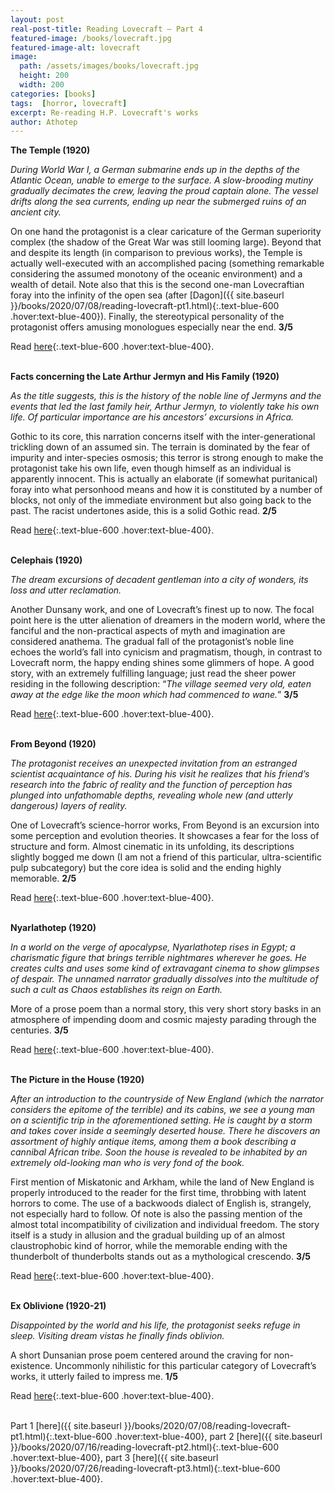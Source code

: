 ```yaml
---
layout: post
real-post-title: Reading Lovecraft – Part 4
featured-image: /books/lovecraft.jpg
featured-image-alt: lovecraft
image:
  path: /assets/images/books/lovecraft.jpg
  height: 200
  width: 200
categories: [books]
tags:  [horror, lovecraft]
excerpt: Re-reading H.P. Lovecraft's works
author: Athotep
---
```


**The Temple (1920)**

*During World War I, a German submarine ends up in the depths of the Atlantic Ocean, unable to emerge to the surface. A slow-brooding mutiny gradually decimates the crew, leaving the proud captain alone. The vessel drifts along the sea currents, ending up near the submerged ruins of an ancient city.*

On one hand the protagonist is a clear caricature of the German superiority complex (the shadow of the Great War was still looming large). Beyond that and despite its length (in comparison to previous works), the Temple is actually well-executed with an accomplished pacing (something remarkable considering the assumed monotony of the oceanic environment) and a wealth of detail. Note also that this is the second one-man Lovecraftian foray into the infinity of the open sea (after [Dagon]({{ site.baseurl }}/books/2020/07/08/reading-lovecraft-pt1.html){:.text-blue-600 .hover:text-blue-400}). Finally, the stereotypical personality of the protagonist offers amusing monologues especially near the end. **3/5**

Read [here](https://www.hplovecraft.com/writings/texts/fiction/te.aspx){:.text-blue-600 .hover:text-blue-400}.  
<br>

**Facts concerning the Late Arthur Jermyn and His Family (1920)**

*As the title suggests, this is the history of the noble line of Jermyns and the events that led the last family heir, Arthur Jermyn, to violently take his own life. Of particular importance are his ancestors’ excursions in Africa.*

Gothic to its core, this narration concerns itself with the inter-generational trickling down of an assumed sin. The terrain is dominated by the fear of impurity and inter-species osmosis; this terror is strong enough to make the protagonist take his own life, even though himself as an individual is apparently innocent. This is actually an elaborate (if somewhat puritanical) foray into what personhood means and how it is constituted by a number of blocks, not only of the immediate environment but also going back to the past. The racist undertones aside, this is a solid Gothic read. **2/5**

Read [here](https://www.hplovecraft.com/writings/texts/fiction/faj.aspx){:.text-blue-600 .hover:text-blue-400}.  
<br>

**Celephais (1920)**

*The dream excursions of decadent gentleman into a city of wonders, its loss and utter reclamation.*

Another Dunsany work, and one of Lovecraft’s finest up to now. The focal point here is the utter alienation of dreamers in the modern world, where the fanciful and the non-practical aspects of myth and imagination are considered anathema. The gradual fall of the protagonist’s noble line echoes the world’s fall into cynicism and pragmatism, though, in contrast to Lovecraft norm, the happy ending shines some glimmers of hope. A good story, with an extremely fulfilling language; just read the sheer power residing in the following description: “*The village seemed very old, eaten away at the edge like the moon which had commenced to wane.*” **3/5**

Read [here](https://www.hplovecraft.com/writings/texts/fiction/c.aspx){:.text-blue-600 .hover:text-blue-400}.  
<br>

**From Beyond (1920)**

*The protagonist receives an unexpected invitation from an estranged scientist acquaintance of his. During his visit he realizes that his friend’s research into the fabric of reality and the function of perception has plunged into unfathomable depths, revealing whole new (and utterly dangerous) layers of reality.*

One of Lovecraft’s science-horror works, From Beyond is an excursion into some perception and evolution theories. It showcases a fear for the loss of structure and form. Almost cinematic in its unfolding, its descriptions slightly bogged me down (I am not a friend of this particular, ultra-scientific pulp subcategory) but the core idea is solid and the ending highly memorable. **2/5**

Read [here](https://www.hplovecraft.com/writings/texts/fiction/fb.aspx){:.text-blue-600 .hover:text-blue-400}.  
<br>

**Nyarlathotep (1920)**

*In a world on the verge of apocalypse, Nyarlathotep rises in Egypt; a charismatic figure that brings terrible nightmares wherever he goes. He creates cults and uses some kind of extravagant cinema to show glimpses of despair. The unnamed narrator gradually dissolves into the multitude of such a cult as Chaos establishes its reign on Earth.*

More of a prose poem than a normal story, this very short story basks in an atmosphere of impending doom and cosmic majesty parading through the centuries. **3/5**

Read [here](https://www.hplovecraft.com/writings/texts/fiction/n.aspx){:.text-blue-600 .hover:text-blue-400}.  
<br>

**The Picture in the House (1920)**

*After an introduction to the countryside of New England (which the narrator considers the epitome of the terrible) and its cabins, we see a young man on a scientific trip in the aforementioned setting. He is caught by a storm and takes cover inside a seemingly deserted house. There he discovers an assortment of highly antique items, among them a book describing a cannibal African tribe. Soon the house is revealed to be inhabited by an extremely old-looking man who is very fond of the book.*

First mention of Miskatonic and Arkham, while the land of New England is properly introduced to the reader for the first time, throbbing with latent horrors to come. The use of a backwoods dialect of English is, strangely, not especially hard to follow. Of note is also the passing mention of the almost total incompatibility of civilization and individual freedom. The story itself is a study in allusion and the gradual building up of an almost claustrophobic kind of horror, while the memorable ending with the thunderbolt of thunderbolts stands out as a mythological crescendo. **3/5**

Read [here](https://www.hplovecraft.com/writings/texts/fiction/ph.aspx){:.text-blue-600 .hover:text-blue-400}.  
<br>

**Ex Oblivione (1920-21)**

*Disappointed by the world and his life, the protagonist seeks refuge in sleep. Visiting dream vistas he finally finds oblivion.*

A short Dunsanian prose poem centered around the craving for non-existence. Uncommonly nihilistic for this particular category of Lovecraft’s works, it utterly failed to impress me. **1/5**

Read [here](https://www.hplovecraft.com/writings/texts/fiction/eo.aspx){:.text-blue-600 .hover:text-blue-400}.  
<br>

Part 1 [here]({{ site.baseurl }}/books/2020/07/08/reading-lovecraft-pt1.html){:.text-blue-600 .hover:text-blue-400}, part 2 [here]({{ site.baseurl }}/books/2020/07/16/reading-lovecraft-pt2.html){:.text-blue-600 .hover:text-blue-400}, part 3 [here]({{ site.baseurl }}/books/2020/07/26/reading-lovecraft-pt3.html){:.text-blue-600 .hover:text-blue-400}.  
<br>
